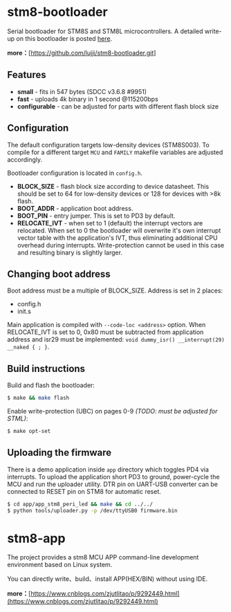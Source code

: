 # stm8-bootloader
Serial bootloader for STM8S and STM8L microcontrollers. A detailed write-up on this bootloader is posted [here](https://lujji.github.io/blog/serial-bootloader-for-stm8).

**more：**[https://github.com/lujji/stm8-bootloader.git]

## Features

* **small** - fits in 547 bytes (SDCC v3.6.8 #9951)
* **fast** - uploads 4k binary in 1 second @115200bps
* **configurable** - can be adjusted for parts with different flash block size

## Configuration

The default configuration targets low-density devices (STM8S003). To compile for a different target `MCU` and `FAMILY` makefile variables are adjusted accordingly.

Bootloader configuration is located in `config.h`.
* **BLOCK_SIZE** - flash block size according to device datasheet. This should be set to 64 for low-density devices or 128 for devices with >8k flash.
* **BOOT_ADDR** - application boot address.
* **BOOT_PIN** - entry jumper. This is set to PD3 by default.
* **RELOCATE_IVT** - when set to 1 (default) the interrupt vectors are relocated. When set to 0 the bootloader will overwrite it's own interrupt vector table with the application's IVT, thus eliminating additional CPU overhead during interrupts. Write-protection cannot be used in this case and resulting binary is slightly larger.

## Changing boot address
Boot address must be a multiple of BLOCK_SIZE. Address is set in 2 places:
 * config.h
 * init.s

Main application is compiled with `--code-loc <address>` option. 
When RELOCATE_IVT is set to 0, 0x80 must be subtracted from application address and isr29 must be implemented: `void dummy_isr() __interrupt(29) __naked { ; }`.

## Build instructions
Build and flash the bootloader:

``` bash
$ make && make flash
```

Enable write-protection (UBC) on pages 0-9 _(TODO: must be adjusted for STML)_:

``` bash
$ make opt-set
```

## Uploading the firmware

There is a demo application inside `app` directory which toggles PD4 via interrupts. 
To upload the application short PD3 to ground, power-cycle the MCU and run the uploader utility. 
DTR pin on UART-USB converter can be connected to RESET pin on STM8 for automatic reset.

``` bash
$ cd app/app_stm8_peri_led && make && cd ../../
$ python tools/uploader.py -p /dev/ttyUSB0 firmware.bin
```

# stm8-app

The project provides a stm8 MCU APP command-line development environment based on Linux system.

You can directly write、build、install APP(HEX/BIN) without using IDE.

**more：**[https://www.cnblogs.com/zjutlitao/p/9292449.html](https://www.cnblogs.com/zjutlitao/p/9292449.html)
